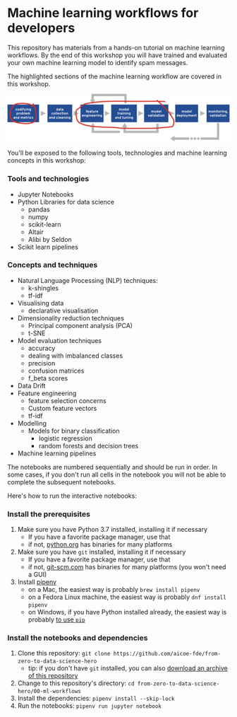 
# Machine learning workflows for developers

This repository has materials from a hands-on tutorial on machine learning workflows. By the end of this workshop you will have trained and evaluated your own machine learning model to identify spam messages. 

The highlighted sections of the machine learning workflow are covered in this workshop.

![ml workflows workshop](../Images/workflow-mlworkflow.png)

You'll be exposed to the following tools, technologies and machine learning concepts in this workshop: 

### Tools and technologies
- Jupyter Notebooks
- Python Libraries for data science
	- pandas
	- numpy
	- scikit-learn
	- Altair
	- Alibi by Seldon
- Scikit learn pipelines 
### Concepts and techniques
- Natural Language Processing (NLP) techniques:
	- k-shingles 
	- tf-idf
- Visualising data	
	- declarative visualisation 
- Dimensionality reduction techniques 
   - Principal component analysis (PCA)
   - t-SNE
- Model evaluation techniques
	- accuracy
	- dealing with imbalanced classes
	- precision 
	- confusion matrices
	- f_beta scores
- Data Drift
- Feature engineering
	- feature selection concerns
	- Custom feature vectors
	- tf-idf
- Modelling
	- Models for binary classification
		-  logistic regression
		-  random forests and decision trees
-  Machine learning pipelines 


The notebooks are numbered sequentially and should be run in order. In some cases, if you don't run all cells in the notebook you will not be able to complete the subsequent notebooks.  



Here's how to run the interactive notebooks:

### Install the prerequisites

1. Make sure you have Python 3.7 installed, installing it if necessary
    - If you have a favorite package manager, use that
    - if not, [python.org](https://www.python.org/downloads/) has binaries for many platforms
2. Make sure you have `git` installed, installing it if necessary
    - If you have a favorite package manager, use that
    - if not, [git-scm.com](https://git-scm.com/downloads) has binaries for many platforms (you won't need a GUI)
3. Install [pipenv](https://docs.pipenv.org/en/latest/)
    - on a Mac, the easiest way is probably `brew install pipenv`
    - on a Fedora Linux machine, the easiest way is probably `dnf install pipenv`
    - on Windows, if you have Python installed already, the easiest way is probably [to use `pip`](https://docs.pipenv.org/en/latest/install/#pragmatic-installation-of-pipenv)  

### Install the notebooks and dependencies

1.  Clone this repository:  `git clone https://github.com/aicoe-fde/from-zero-to-data-science-hero`
    - tip:  if you don't have `git` installed, you can also [download an archive of this repository](https://github.com/willb/ml-workflows-notebook/archive/master.zip)
2.  Change to this repository's directory:  `cd from-zero-to-data-science-hero/00-ml-workflows`
3.  Install the dependencies:  `pipenv install --skip-lock`
4.  Run the notebooks:  `pipenv run jupyter notebook`


<!--
# Running the lab on an OpenShift cluster:

Alternatively, to run our lab on an OpenShift cluster (including on your personal computer with minishift or `oc cluster`), run the following command:

`oc create -f https://raw.githubusercontent.com/willb/ml-workflows-for-developers/summit2019/resources.yaml`

Our slides from presenting the lab at Red Hat Summit 2019 [are online](./ml-workflows-for-developers.pdf).

Contact willb@redhat.com with any questions!
-->